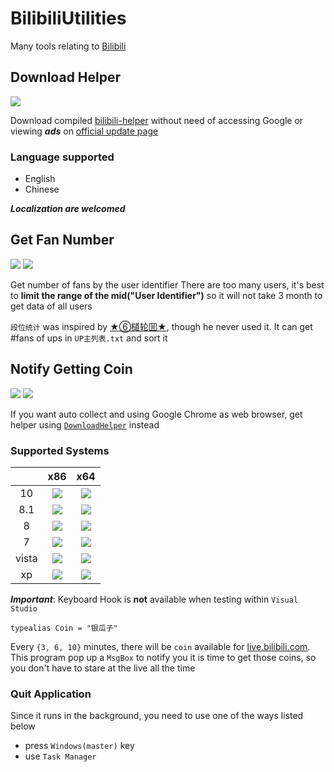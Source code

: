 # BilibiliUtilities
Many tools relating to [Bilibili](bilibili.com)

## Download Helper
![](https://img.shields.io/badge/language-Python3-blue.svg)

Download compiled [bilibili-helper](https://github.com/zacyu/bilibili-helper) without need of accessing Google or viewing ***ads*** on [official update page](http://blackbili.nmzh.net/archives/bilibilihelper.html)

### Language supported
- English
- Chinese

***Localization are welcomed***

## Get Fan Number
![](https://img.shields.io/badge/language-Python3-blue.svg) ![](https://img.shields.io/badge/dependencies-requests-blue.svg)

Get number of fans by the user identifier
There are too many users, it's best to **limit the range of the mid("User Identifier")** so it will not take 3 month to get data of all users

`段位统计` was inspired by [★⑥檤轮囬★](http://space.bilibili.com/295723/#!/index), though he never used it. It can get #fans of ups in `UP主列表.txt` and sort it

## Notify Getting Coin
![](https://img.shields.io/badge/language-Visual%20Basic-7D43AF.svg) [![](https://img.shields.io/badge/.Net%20Framework-3.5+-blue.svg)](https://www.microsoft.com/en-us/download/details.aspx?id=22)

If you want auto collect and using Google Chrome as web browser, get helper using [`DownloadHelper`](https://github.com/WWITDC/BilibiliUtilities/blob/master/DownloadHelper/HelperDownloader.py) instead

### Supported Systems
||x86|x64|
|:--:|:--:|:--:|
|10|![](https://img.shields.io/badge/status-support-brightgreen.svg)|![](https://img.shields.io/badge/status-support-brightgreen.svg)|
|8.1|![](https://img.shields.io/badge/status-not%20tested-lightgrey.svg)|![](https://img.shields.io/badge/status-should%20support-green.svg)|
|8|![](https://img.shields.io/badge/status-should%20support-green.svg)|![](https://img.shields.io/badge/status-should%20support-green.svg)|
|7|![](https://img.shields.io/badge/status-should%20support-yellow.svg)|![](https://img.shields.io/badge/status-not%20tested-lightgrey.svg)|
|vista|![](https://img.shields.io/badge/status-not%20tested-lightgrey.svg)|![](https://img.shields.io/badge/status-not%20tested-lightgrey.svg)|
|xp|![](https://img.shields.io/badge/status-support-brightgreen.svg)|![](https://img.shields.io/badge/status-support-brightgreen.svg)|

***Important***: Keyboard Hook is **not** available when testing within `Visual Studio`

`typealias Coin = "银瓜子"`

Every `{3, 6, 10}` minutes, there will be `coin` available for [live.bilibili.com](live.bilibili.com).
This program pop up a `MsgBox` to notify you it is time to get those coins, so you don't have to stare at the live all the time
### Quit Application
Since it runs in the background, you need to use one of the ways listed below
- press `Windows(master)` key
- use `Task Manager`
